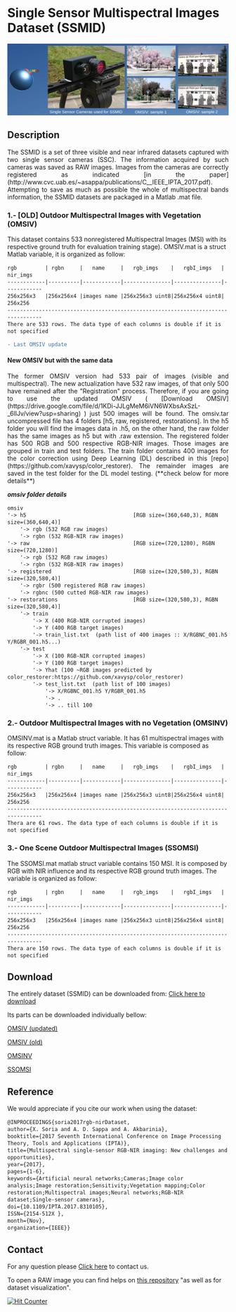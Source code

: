 # Single Sensor Multispectral Images Dataset (SSMID)

<div align='center'>
<img src="images/bannerSSMID.jpg" width="800"/>
</div>

## Description
<div align='justify'>
The SSMID is a set of three visible and near infrared datasets captured with two single sensor cameras (SSC).
The information acquired by such cameras was saved as RAW images. Images from the cameras are 
correctly registered as indicated [in the paper](http://www.cvc.uab.es/~asappa/publications/C__IEEE_IPTA_2017.pdf). 
Attempting to save as much as possible the whole of multispectral bands information, 
the SSMID datasets are packaged in a Matlab .mat file.
    </div>

### 1.- [OLD] Outdoor Multispectral Images with Vegetation (OMSIV)
This dataset contains 533 nonregistered  Multispectral Images (MSI) with its respective ground truth for 
evaluation training stage). OMSIV.mat is a struct Matlab variable, it is organized as follow:
    
    rgb         | rgbn     |   name     |   rgb_imgs    |   rgbI_imgs   |   nir_imgs     
    ------------|----------|------------|---------------|---------------|------------
    256x256x3   |256x256x4 |images name |256x256x3 uint8|256x256x4 uint8|   256x256
    ---------------------------------------------------------------------------------
    There are 533 rows. The data type of each columns is double if it is not specified

```diff
- Last OMSIV update
```
#### New OMSIV but with the same data

<div align='justify'>
The former OMSIV version had 533 pair of images (visible and multispectral). The new actualization have  532 raw images, of that only 500 have remained after the "Registration" process. Therefore, if you are going to use the updated OMSIV ( [Download OMSIV](https://drive.google.com/file/d/1KDi-JJLgMeM6iVN6WXbsAxSzL-_6lIJv/view?usp=sharing) ) just 500 images will be found.
The omsiv.tar uncompressed file has 4 folders [h5, raw, registered, restorations]. In the h5 folder you will find the images data in .h5, on the other hand, the raw folder has the same images as h5 but with .raw extension. The registered folder has 500 RGB and 500 respective RGB-NIR images. Those images are grouped in train and test folders. The train folder contains 400 images for the color correction using Deep Learning (DL) described in this [repo](https://github.com/xavysp/color_restorer). The remainder images are saved in the test folder for the  DL model testing. (**check below for more details**)
    </div>

***omsiv folder details***

    omsiv
    '-> h5                                  [RGB size=(360,640,3), RGBN size=(360,640,4)]
        '-> rgb (532 RGB raw images)
        '-> rgbn (532 RGB-NIR raw images)
    '-> raw                                 [RGB size=(720,1280), RGBN size=(720,1280)]
        '-> rgb (532 RGB raw images)
        '-> rgbn (532 RGB-NIR raw images)
    '-> registered                          [RGB size=(320,580,3), RGBN size=(320,580,4)]
        '-> rgbr (500 registered RGB raw images)
        '-> rgbnc (500 cutted RGB-NIR raw images)
    '-> restorations                        [RGB size=(320,580,3), RGBN size=(320,580,4)]
        '-> train
            '-> X (400 RGB-NIR corrupted images)
            '-> Y (400 RGB target images)
            '-> train_list.txt  (path list of 400 images :: X/RGBNC_001.h5 Y/RGBR_001.h5...)
        '-> test
            '-> X (100 RGB-NIR corrupted images)
            '-> Y (100 RGB target images)
            '-> Yhat (100 ~RGB images predicted by color_restorer:https://github.com/xavysp/color_restorer)
            '-> test_list.txt  (path list of 100 images)
                '-> X/RGBNC_001.h5 Y/RGBR_001.h5
                '-> .
                '-> .. till 100

### 2.- Outdoor Multispectral Images with no Vegetation (OMSINV)

OMSINV.mat is a Matlab struct  variable. It has 61 multispectral images  with its respective RGB ground truth images. This
variable is composed as follow:

    rgb         | rgbn     |   name     |   rgb_imgs    |   rgbI_imgs   |   nir_imgs     
    ------------|----------|------------|---------------|---------------|------------
    256x256x3   |256x256x4 |images name |256x256x3 uint8|256x256x4 uint8|   256x256
    ---------------------------------------------------------------------------------
    Thera are 61 rows. The data type of each columns is double if it is not specified
 
### 3.- One Scene Outdoor Multispectral Images (SSOMSI)
 The SSOMSI.mat matlab struct variable contains 150 MSI. It is composed by RGB with NIR influence and its respective  RGB ground truth images.
 The variable is organized as follow:
 
    rgb         | rgbn     |   name     |   rgb_imgs    |   rgbI_imgs   |   nir_imgs     
    ------------|----------|------------|---------------|---------------|------------
    256x256x3   |256x256x4 |images name |256x256x3 uint8|256x256x4 uint8|   256x256
    ---------------------------------------------------------------------------------
    Thera are 150 rows. The data type of each columns is double if it is not specified
 
 
## Download
 
 The entirely dataset (SSMID) can be downloaded from:
  [Click here to download](https://www.dropbox.com/s/qoh92yhrsb47pb8/SSMID.zip)
 
 Its  parts can be downloaded individually bellow:
 
<!-- OMSIV (in private mode yet)-->
[OMSIV (updated)](https://drive.google.com/file/d/1KDi-JJLgMeM6iVN6WXbsAxSzL-_6lIJv/view?usp=sharing)

[OMSIV (old)](https://drive.google.com/open?id=0B0givAGTBMIwUDJYejhsUFV0RVU)

<!--OMSINV (in private mode yet) -->
 [OMSINV](https://drive.google.com/open?id=0B0givAGTBMIwZzJrMm5YcXpWTzA)

[SSOMSI](https://drive.google.com/open?id=0B0givAGTBMIwNmxOb1BlVTVTdTg)

 
 

## Reference
We would appreciate if you cite our work when using the dataset:

    @INPROCEEDINGS{soria2017rgb-nirDataset,
    author={X. Soria and A. D. Sappa and A. Akbarinia},
    booktitle={2017 Seventh International Conference on Image Processing Theory, Tools and Applications (IPTA)},
    title={Multispectral single-sensor RGB-NIR imaging: New challenges and opportunities},
    year={2017},
    pages={1-6},
    keywords={Artificial neural networks;Cameras;Image color analysis;Image restoration;Sensitivity;Vegetation mapping;Color restoration;Multispectral images;Neural networks;RGB-NIR dataset;Single-sensor cameras},
    doi={10.1109/IPTA.2017.8310105},
    ISSN={2154-512X },
    month={Nov},
    organization={IEEE}}
    
  
## Contact
For any question please [Click here](https://xavysp.github.io/#contact) to contact us.
 
To open a RAW image you can find helps on [this repository](https://github.com/xavysp/rawImage_extractor) "as well as for dataset visualization".


<!-- Start of Simple-Counter Code -->
<a href="http://www.simple-counter.com/" target="_blank"><img src="http://www.simple-counter.com/hit.php?id=zrvfdff&nd=8&nc=3&bc=1" border="0" alt="Hit Counter"></a>
<!-- End of Simple-Counter Code -->
